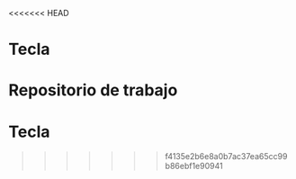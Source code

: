 <<<<<<< HEAD
# Tecla
Repositorio de trabajo
=======
# Tecla
>>>>>>> f4135e2b6e8a0b7ac37ea65cc99b86ebf1e90941
